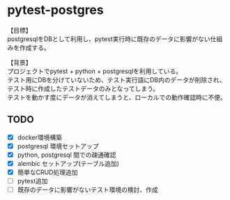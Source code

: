 # pytest-postgres
【目標】  
postgresqlをDBとして利用し、pytest実行時に既存のデータに影響がない仕組みを作成する。

【背景】  
プロジェクトでpytest + python + postgresqlを利用している。  
テスト用にDBを分けていないため、テスト実行語にDB内のデータが削除され、テスト時に作成したテストデータのみとなってしまう。  
テストを動かす度にデータが消えてしまうと、ローカルでの動作確認時に不便。  


## TODO
- [x] docker環境構築
- [x] postgresql 環境セットアップ
- [x] python, postgresql 間での疎通確認
- [x] alembic セットアップ(テーブル追加)
- [x] 簡単なCRUD処理追加
- [ ] pytest追加
- [ ] 既存のデータに影響がないテスト環境の検討、作成
